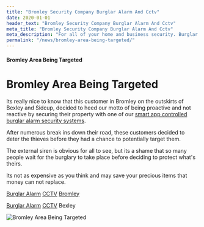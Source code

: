 ```yaml
---
title: "Bromley Security Company Burglar Alarm And Cctv"
date: 2020-01-01
header_text: "Bromley Security Company Burglar Alarm And Cctv"
meta_title: "Bromley Security Company Burglar Alarm And Cctv"
meta_description: "For all of your home and business security. Burglar Alarm Servicing, Burglar Alarm Installation, Alarm Battery and CCTV Bromley. Call 020 8302 4065 or email us."
permalink: "/news/bromley-area-being-targeted/"
---
```


#### Bromley Area Being Targeted

# Bromley Area Being Targeted

Its really nice to know that this customer in Bromley on the outskirts of Bexley and Sidcup, decided to heed our motto of being proactive and not reactive by securing their property with one of our [smart app controlled burglar alarm security systems](../categories/burglar-alarms.php.html).

After numerous break ins down their road, these customers decided to deter the thieves before they had a chance to potentially target them.

The external siren is obvious for all to see, but its a shame that so many people wait for the burglary to take place before deciding to protect what\'s theirs.

Its not as expensive as you think and may save your precious items that money can not replace.

[Burglar Alarm](../categories/burglar-alarms.php.html) [CCTV](../categories/cctv.php.html) [Bromley](../pages/bromley.php.html)

[Burglar Alarm](../categories/burglar-alarms.php.html) [CCTV](../categories/cctv.php.html) Bexley

![Bromley Area Being Targeted](https://res.cloudinary.com/kbs/image/upload/qhrgwledl2oavywcrwuu.jpg)